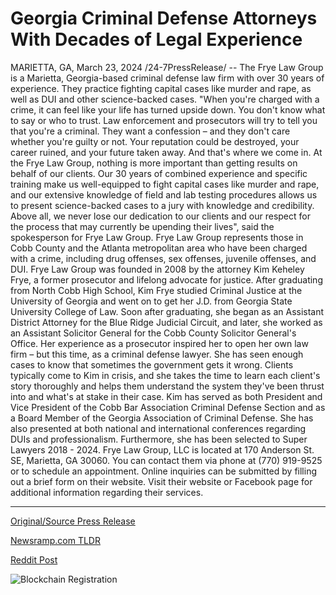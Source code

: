 # Georgia Criminal Defense Attorneys With Decades of Legal Experience

MARIETTA, GA, March 23, 2024 /24-7PressRelease/ -- The Frye Law Group is a Marietta, Georgia-based criminal defense law firm with over 30 years of experience. They practice fighting capital cases like murder and rape, as well as DUI and other science-backed cases.  "When you're charged with a crime, it can feel like your life has turned upside down. You don't know what to say or who to trust. Law enforcement and prosecutors will try to tell you that you're a criminal. They want a confession – and they don't care whether you're guilty or not. Your reputation could be destroyed, your career ruined, and your future taken away. And that's where we come in. At the Frye Law Group, nothing is more important than getting results on behalf of our clients. Our 30 years of combined experience and specific training make us well-equipped to fight capital cases like murder and rape, and our extensive knowledge of field and lab testing procedures allows us to present science-backed cases to a jury with knowledge and credibility. Above all, we never lose our dedication to our clients and our respect for the process that may currently be upending their lives", said the spokesperson for Frye Law Group.  Frye Law Group represents those in Cobb County and the Atlanta metropolitan area who have been charged with a crime, including drug offenses, sex offenses, juvenile offenses, and DUI. Frye Law Group was founded in 2008 by the attorney Kim Keheley Frye, a former prosecutor and lifelong advocate for justice.  After graduating from North Cobb High School, Kim Frye studied Criminal Justice at the University of Georgia and went on to get her J.D. from Georgia State University College of Law.  Soon after graduating, she began as an Assistant District Attorney for the Blue Ridge Judicial Circuit, and later, she worked as an Assistant Solicitor General for the Cobb County Solicitor General's Office. Her experience as a prosecutor inspired her to open her own law firm – but this time, as a criminal defense lawyer.  She has seen enough cases to know that sometimes the government gets it wrong. Clients typically come to Kim in crisis, and she takes the time to learn each client's story thoroughly and helps them understand the system they've been thrust into and what's at stake in their case.  Kim has served as both President and Vice President of the Cobb Bar Association Criminal Defense Section and as a Board Member of the Georgia Association of Criminal Defense. She has also presented at both national and international conferences regarding DUIs and professionalism. Furthermore, she has been selected to Super Lawyers 2018 - 2024.  Frye Law Group, LLC is located at 170 Anderson St. SE, Marietta, GA 30060. You can contact them via phone at (770) 919-9525 or to schedule an appointment. Online inquiries can be submitted by filling out a brief form on their website. Visit their website or Facebook page for additional information regarding their services. 

---

[Original/Source Press Release](https://www.24-7pressrelease.com/press-release/509464/georgia-criminal-defense-attorneys-with-decades-of-legal-experience)
                    

[Newsramp.com TLDR](None) 



[Reddit Post](https://www.reddit.com/r/newsramp/comments/1blmaba/frye_law_group_experienced_criminal_defense_in/) 



![Blockchain Registration](https://cdn.newsramp.app/24-7PressRelease/qrcode/243/23/roamQHMh.webp)
